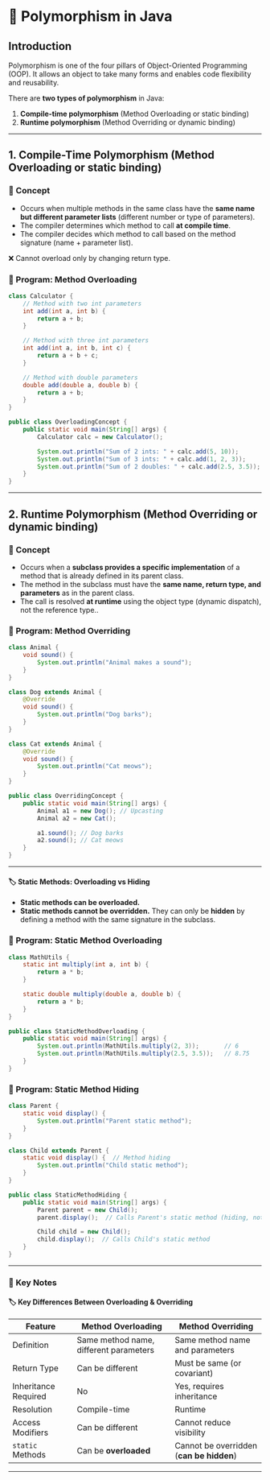 # 🚀 Polymorphism in Java

## Introduction
Polymorphism is one of the four pillars of Object-Oriented Programming (OOP).
It allows an object to take many forms and enables code flexibility and reusability.

There are **two types of polymorphism** in Java:

1. **Compile-time polymorphism** (Method Overloading or static binding)
2. **Runtime polymorphism** (Method Overriding or dynamic binding)

---

## 1. Compile-Time Polymorphism (Method Overloading or static binding)

### 📘 Concept

- Occurs when multiple methods in the same class have the **same name but different parameter lists** (different number or type of parameters).
- The compiler determines which method to call **at compile time**.
- The compiler decides which method to call based on the method signature (name + parameter list).
  
❌ Cannot overload only by changing return type.

### 📝 Program: Method Overloading

```java
class Calculator {
    // Method with two int parameters
    int add(int a, int b) {
        return a + b;
    }

    // Method with three int parameters
    int add(int a, int b, int c) {
        return a + b + c;
    }

    // Method with double parameters
    double add(double a, double b) {
        return a + b;
    }
}

public class OverloadingConcept {
    public static void main(String[] args) {
        Calculator calc = new Calculator();

        System.out.println("Sum of 2 ints: " + calc.add(5, 10));
        System.out.println("Sum of 3 ints: " + calc.add(1, 2, 3));
        System.out.println("Sum of 2 doubles: " + calc.add(2.5, 3.5));
    }
}
```

---

## 2. Runtime Polymorphism (Method Overriding or dynamic binding)

### 📘 Concept

* Occurs when a **subclass provides a specific implementation** of a method that is already defined in its parent class.
* The method in the subclass must have the **same name, return type, and parameters** as in the parent class.
* The call is resolved **at runtime** using the object type (dynamic dispatch), not the reference type..

### 📝 Program: Method Overriding

```java
class Animal {
    void sound() {
        System.out.println("Animal makes a sound");
    }
}

class Dog extends Animal {
    @Override
    void sound() {
        System.out.println("Dog barks");
    }
}

class Cat extends Animal {
    @Override
    void sound() {
        System.out.println("Cat meows");
    }
}

public class OverridingConcept {
    public static void main(String[] args) {
        Animal a1 = new Dog(); // Upcasting
        Animal a2 = new Cat();

        a1.sound(); // Dog barks
        a2.sound(); // Cat meows
    }
}
```

---

#### 🏷️ Static Methods: Overloading vs Hiding

* **Static methods can be overloaded.**
* **Static methods cannot be overridden.** They can only be **hidden** by defining a method with the same signature in the subclass.

### 📝 Program: Static Method Overloading

```java
class MathUtils {
    static int multiply(int a, int b) {
        return a * b;
    }

    static double multiply(double a, double b) {
        return a * b;
    }
}

public class StaticMethodOverloading {
    public static void main(String[] args) {
        System.out.println(MathUtils.multiply(2, 3));       // 6
        System.out.println(MathUtils.multiply(2.5, 3.5));   // 8.75
    }
}
```

### 📝 Program: Static Method Hiding

```java
class Parent {
    static void display() {
        System.out.println("Parent static method");
    }
}

class Child extends Parent {
    static void display() {  // Method hiding
        System.out.println("Child static method");
    }
}

public class StaticMethodHiding {
    public static void main(String[] args) {
        Parent parent = new Child();
        parent.display();  // Calls Parent's static method (hiding, not overriding)

        Child child = new Child();
        child.display();  // Calls Child's static method
    }
}
```

---

### 📌 Key Notes

#### 🏷️ Key Differences Between Overloading & Overriding

| Feature              | Method Overloading                     | Method Overriding                        |
| -------------------- | -------------------------------------- | ---------------------------------------- |
| Definition           | Same method name, different parameters | Same method name and parameters          |
| Return Type          | Can be different                       | Must be same (or covariant)              |
| Inheritance Required | No                                     | Yes, requires inheritance                |
| Resolution           | Compile-time                           | Runtime                                  |
| Access Modifiers     | Can be different                       | Cannot reduce visibility                 |
| `static` Methods     | Can be **overloaded**                  | Cannot be overridden (**can be hidden**) |

---